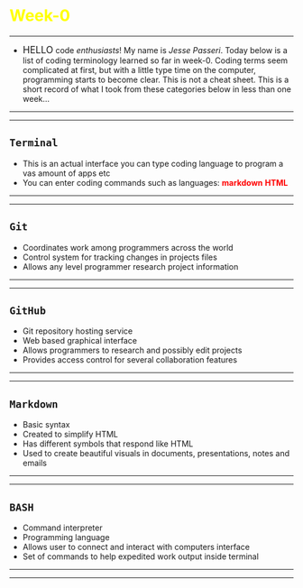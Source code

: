 # <span style="color:yellow">Week-0

---

* <span style="font-size:larger;">HELLO</span> code _enthusiasts_! My name is _Jesse Passeri_. Today below is a list of coding terminology learned so far in week-0. Coding terms seem complicated at first, but with a little type time on the computer, programming starts to become clear. This is not a cheat sheet. This is a short record of what I took from these categories below in less than one week...

---
---

## `Terminal`

* This is an actual interface you can type coding language to program a vas amount of apps etc
* You can enter coding commands such as languages:
<span style="color:red">**markdown** **HTML** 

---
---

## `Git`

* Coordinates work among programmers across the world
* Control system for tracking changes in projects files
* Allows any level programmer research project information

---
---

## `GitHub`

* Git repository hosting service
* Web based graphical interface
* Allows programmers to research and possibly edit projects
* Provides access control for several collaboration features

---
---

## `Markdown`

* Basic syntax
* Created to simplify HTML
* Has different symbols that respond like HTML
* Used to create beautiful visuals in documents, presentations, notes and emails

---
---

## `BASH`

* Command interpreter
* Programming language
* Allows user to connect and interact with computers interface
* Set of commands to help expedited work output inside terminal

---
---

